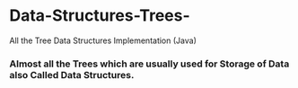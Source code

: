 # Data-Structures-Trees-
All the Tree Data Structures Implementation (Java)

### Almost all the Trees which are usually used for Storage of Data also Called Data Structures. 

